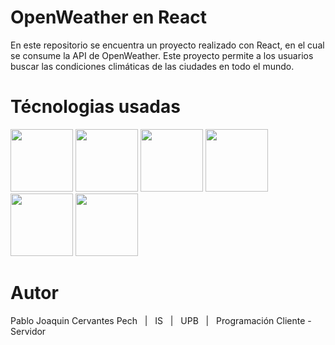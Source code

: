 # OpenWeather en React
En este repositorio se encuentra un proyecto realizado con React, en el cual se consume la API de OpenWeather. Este proyecto permite a los usuarios buscar las condiciones climáticas de las ciudades en todo el mundo.

# Técnologias usadas
<div>
    <img src="https://upload.wikimedia.org/wikipedia/commons/thumb/a/a7/React-icon.svg/2300px-React-icon.svg.png" height="100px">
    <img src="https://upload.wikimedia.org/wikipedia/commons/6/6a/JavaScript-logo.png" height="100px">
    <img src="https://www.w3.org/html/logo/downloads/HTML5_Badge_512.png" height="100px">
    <img src="https://cdn.icon-icons.com/icons2/1826/PNG/512/4202020css3htmllogosocialsocialmedia-115668_115633.png" height="100px">
    <img src="https://upload.wikimedia.org/wikipedia/commons/thumb/b/b2/Bootstrap_logo.svg/2560px-Bootstrap_logo.svg.png" height="100px">
    <img src="https://seeklogo.com/images/O/openweather-logo-3CE20F48B5-seeklogo.com.png" height="100px">
</div>

# Autor
Pablo Joaquin Cervantes Pech &nbsp; | &nbsp; IS &nbsp; | &nbsp; UPB &nbsp; | &nbsp; Programación Cliente - Servidor

